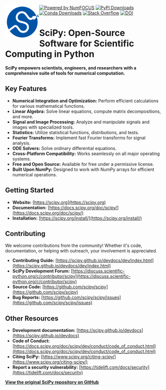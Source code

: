 <!-- Logo and Badges (Original Repository - https://github.com/scipy/scipy) -->
<p align="left">
    <a href="https://scipy.org"><img src="https://raw.githubusercontent.com/scipy/scipy/main/doc/source/_static/logo.svg" alt="SciPy Logo" width="110" height="110" align="left"></a>
    <a href="https://numfocus.org"><img src="https://img.shields.io/badge/powered%20by-NumFOCUS-orange.svg?style=flat&colorA=E1523D&colorB=007D8A" alt="Powered by NumFOCUS"></a>
    <a href="https://pypi.org/project/scipy/"><img src="https://img.shields.io/pypi/dm/scipy.svg?label=PyPI%20Downloads" alt="PyPI Downloads"></a>
    <a href="https://anaconda.org/conda-forge/scipy"><img src="https://img.shields.io/conda/dn/conda-forge/scipy.svg?label=Conda%20Downloads" alt="Conda Downloads"></a>
    <a href="https://stackoverflow.com/questions/tagged/scipy"><img src="https://img.shields.io/badge/stackoverflow-Ask%20questions-blue.svg" alt="Stack Overflow"></a>
    <a href="https://www.nature.com/articles/s41592-019-0686-2"><img src="https://img.shields.io/badge/DOI-10.1038%2Fs41592--019--0686--2-blue.svg" alt="DOI"></a>
</p>

# SciPy: Open-Source Software for Scientific Computing in Python

**SciPy empowers scientists, engineers, and researchers with a comprehensive suite of tools for numerical computation.**  

## Key Features

*   **Numerical Integration and Optimization:** Perform efficient calculations for various mathematical functions.
*   **Linear Algebra:** Solve linear equations, compute matrix decompositions, and more.
*   **Signal and Image Processing:** Analyze and manipulate signals and images with specialized tools.
*   **Statistics:**  Utilize statistical functions, distributions, and tests.
*   **Fourier Transforms:** Implement fast Fourier transforms for signal analysis.
*   **ODE Solvers:** Solve ordinary differential equations.
*   **Cross-Platform Compatibility:** Works seamlessly on all major operating systems.
*   **Free and Open Source:**  Available for free under a permissive license.
*   **Built Upon NumPy:**  Designed to work with NumPy arrays for efficient numerical operations.

## Getting Started

*   **Website:** [https://scipy.org](https://scipy.org)
*   **Documentation:** [https://docs.scipy.org/doc/scipy/](https://docs.scipy.org/doc/scipy/)
*   **Installation:** [https://scipy.org/install/](https://scipy.org/install/)

## Contributing

We welcome contributions from the community!  Whether it's code, documentation, or helping with outreach, your involvement is appreciated.

*   **Contributing Guide:** [https://scipy.github.io/devdocs/dev/index.html](https://scipy.github.io/devdocs/dev/index.html)
*   **SciPy Development Forum:** [https://discuss.scientific-python.org/c/contributor/scipy](https://discuss.scientific-python.org/c/contributor/scipy)
*   **Source Code:** [https://github.com/scipy/scipy](https://github.com/scipy/scipy)
*   **Bug Reports:** [https://github.com/scipy/scipy/issues](https://github.com/scipy/scipy/issues)

## Other Resources

*   **Development documentation:** [https://scipy.github.io/devdocs](https://scipy.github.io/devdocs)
*   **Code of Conduct:** [https://docs.scipy.org/doc/scipy/dev/conduct/code_of_conduct.html](https://docs.scipy.org/doc/scipy/dev/conduct/code_of_conduct.html)
*   **Citing SciPy:** [https://www.scipy.org/citing-scipy/](https://www.scipy.org/citing-scipy/)
*   **Report a security vulnerability:** [https://tidelift.com/docs/security](https://tidelift.com/docs/security)

**[View the original SciPy repository on GitHub](https://github.com/scipy/scipy)**